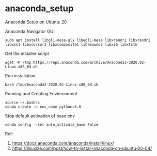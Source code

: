 # anaconda_setup
Anaconda Setup on Ubuntu 20

Anaconda Navigator GUI
```
sudo apt install libgl1-mesa-glx libegl1-mesa libxrandr2 libxrandr2 libxss1 libxcursor1 libxcomposite1 libasound2 libxi6 libxtst6
```
Get the installer script
```
wget -P /tmp https://repo.anaconda.com/archive/Anaconda3-2020.02-Linux-x86_64.sh
```
Run installation
```
bash /tmp/Anaconda3-2020.02-Linux-x86_64.sh
```

Running and Creating Envinronment
```
source ~/.bashrc
conda create -n env_name python=3.8
```
Stop default activation of base env
```
conda config --set auto_activate_base False
```
Ref:
1. https://docs.anaconda.com/anaconda/install/linux/
2. https://linuxize.com/post/how-to-install-anaconda-on-ubuntu-20-04/
